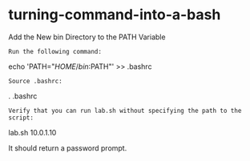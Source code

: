 # turning-command-into-a-bash













Add the New bin Directory to the PATH Variable

    Run the following command:

echo 'PATH="$HOME/bin:$PATH"' >> .bashrc

    Source .bashrc:

. .bashrc

    Verify that you can run lab.sh without specifying the path to the script:

lab.sh 10.0.1.10

It should return a password prompt.


